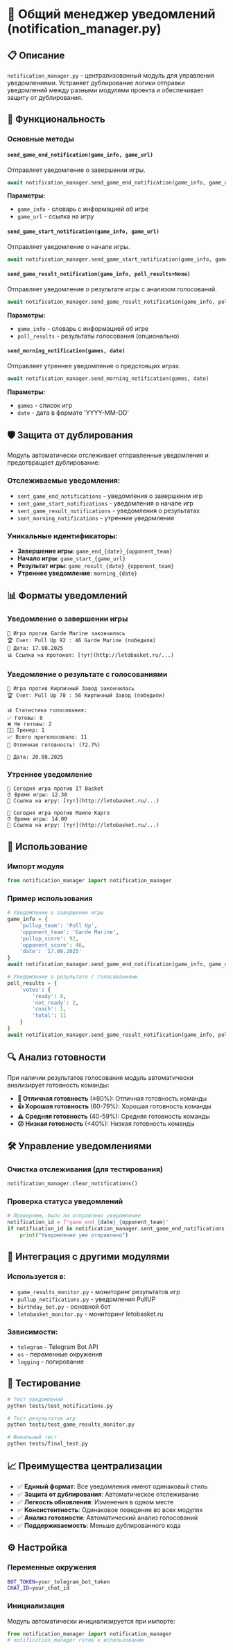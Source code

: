 # 📢 Общий менеджер уведомлений (notification_manager.py)

## 📋 Описание

`notification_manager.py` - централизованный модуль для управления уведомлениями. Устраняет дублирование логики отправки уведомлений между разными модулями проекта и обеспечивает защиту от дублирования.

## 🔧 Функциональность

### Основные методы

#### `send_game_end_notification(game_info, game_url)`
Отправляет уведомление о завершении игры.

```python
await notification_manager.send_game_end_notification(game_info, game_url)
```

**Параметры:**
- `game_info` - словарь с информацией об игре
- `game_url` - ссылка на игру

#### `send_game_start_notification(game_info, game_url)`
Отправляет уведомление о начале игры.

```python
await notification_manager.send_game_start_notification(game_info, game_url)
```

#### `send_game_result_notification(game_info, poll_results=None)`
Отправляет уведомление о результате игры с анализом голосований.

```python
await notification_manager.send_game_result_notification(game_info, poll_results)
```

**Параметры:**
- `game_info` - словарь с информацией об игре
- `poll_results` - результаты голосования (опционально)

#### `send_morning_notification(games, date)`
Отправляет утреннее уведомление о предстоящих играх.

```python
await notification_manager.send_morning_notification(games, date)
```

**Параметры:**
- `games` - список игр
- `date` - дата в формате 'YYYY-MM-DD'

## 🛡️ Защита от дублирования

Модуль автоматически отслеживает отправленные уведомления и предотвращает дублирование:

### Отслеживаемые уведомления:
- `sent_game_end_notifications` - уведомления о завершении игр
- `sent_game_start_notifications` - уведомления о начале игр  
- `sent_game_result_notifications` - уведомления о результатах
- `sent_morning_notifications` - утренние уведомления

### Уникальные идентификаторы:
- **Завершение игры**: `game_end_{date}_{opponent_team}`
- **Начало игры**: `game_start_{game_url}`
- **Результат игры**: `game_result_{date}_{opponent_team}`
- **Утреннее уведомление**: `morning_{date}`

## 📊 Форматы уведомлений

### Уведомление о завершении игры
```
🏀 Игра против Garde Marine закончилась
🏆 Счет: Pull Up 92 : 46 Garde Marine (победили)
📅 Дата: 17.08.2025
📊 Ссылка на протокол: [тут](http://letobasket.ru/...)
```

### Уведомление о результате с голосованиями
```
🏀 Игра против Кирпичный Завод закончилась
🏆 Счет: Pull Up 78 : 56 Кирпичный Завод (победили)

📊 Статистика голосования:
✅ Готовы: 8
❌ Не готовы: 2
👨‍🏫 Тренер: 1
📈 Всего проголосовало: 11
🎯 Отличная готовность! (72.7%)

📅 Дата: 20.08.2025
```

### Утреннее уведомление
```
🏀 Сегодня игра против IT Basket
⏰ Время игры: 12.30
🔗 Ссылка на игру: [тут](http://letobasket.ru/...)

🏀 Сегодня игра против Маиле Карго
⏰ Время игры: 14.00
🔗 Ссылка на игру: [тут](http://letobasket.ru/...)
```

## 🎯 Использование

### Импорт модуля
```python
from notification_manager import notification_manager
```

### Пример использования
```python
# Уведомление о завершении игры
game_info = {
    'pullup_team': 'Pull Up',
    'opponent_team': 'Garde Marine',
    'pullup_score': 92,
    'opponent_score': 46,
    'date': '17.08.2025'
}
await notification_manager.send_game_end_notification(game_info, game_url)

# Уведомление о результате с голосованиями
poll_results = {
    'votes': {
        'ready': 8,
        'not_ready': 2,
        'coach': 1,
        'total': 11
    }
}
await notification_manager.send_game_result_notification(game_info, poll_results)
```

## 🔍 Анализ готовности

При наличии результатов голосования модуль автоматически анализирует готовность команды:

- **🎯 Отличная готовность** (≥80%): Отличная готовность команды
- **👍 Хорошая готовность** (60-79%): Хорошая готовность команды
- **⚠️ Средняя готовность** (40-59%): Средняя готовность команды
- **😕 Низкая готовность** (<40%): Низкая готовность команды

## 🛠️ Управление уведомлениями

### Очистка отслеживания (для тестирования)
```python
notification_manager.clear_notifications()
```

### Проверка статуса уведомлений
```python
# Проверяем, было ли отправлено уведомление
notification_id = f"game_end_{date}_{opponent_team}"
if notification_id in notification_manager.sent_game_end_notifications:
    print("Уведомление уже отправлено")
```

## 🔗 Интеграция с другими модулями

### Используется в:
- `game_results_monitor.py` - мониторинг результатов игр
- `pullup_notifications.py` - уведомления PullUP
- `birthday_bot.py` - основной бот
- `letobasket_monitor.py` - мониторинг letobasket.ru

### Зависимости:
- `telegram` - Telegram Bot API
- `os` - переменные окружения
- `logging` - логирование

## 🧪 Тестирование

```bash
# Тест уведомлений
python tests/test_notifications.py

# Тест результатов игр
python tests/test_game_results_monitor.py

# Финальный тест
python tests/final_test.py
```

## 📈 Преимущества централизации

- ✅ **Единый формат**: Все уведомления имеют одинаковый стиль
- ✅ **Защита от дублирования**: Автоматическое отслеживание
- ✅ **Легкость обновления**: Изменения в одном месте
- ✅ **Консистентность**: Одинаковое поведение во всех модулях
- ✅ **Анализ готовности**: Автоматический анализ голосований
- ✅ **Поддерживаемость**: Меньше дублированного кода

## ⚙️ Настройка

### Переменные окружения
```bash
BOT_TOKEN=your_telegram_bot_token
CHAT_ID=your_chat_id
```

### Инициализация
Модуль автоматически инициализируется при импорте:
```python
from notification_manager import notification_manager
# notification_manager готов к использованию
```
